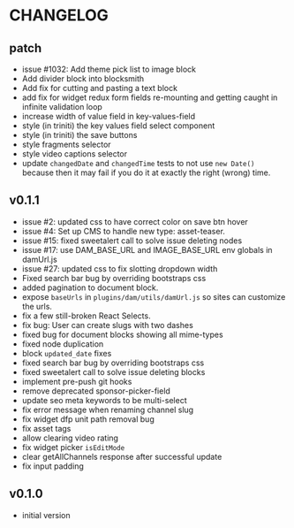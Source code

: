 # CHANGELOG


## patch
* issue #1032: Add theme pick list to image block
* Add divider block into blocksmith
* Add fix for cutting and pasting a text block
* add fix for widget redux form fields re-mounting and getting caught in infinite validation loop
* increase width of value field in key-values-field
* style (in triniti) the key values field select component
* style (in triniti) the save buttons
* style fragments selector
* style video captions selector
* update `changedDate` and `changedTime` tests to not use `new Date()` because then it may fail if you do it at exactly the right (wrong) time.


## v0.1.1
* issue #2: updated css to have correct color on save btn hover
* issue #4: Set up CMS to handle new type: asset-teaser.
* issue #15: fixed sweetalert call to solve issue deleting nodes
* issue #17: use DAM_BASE_URL and IMAGE_BASE_URL env globals in damUrl.js
* issue #27: updated css to fix slotting dropdown width
* Fixed search bar bug by overriding bootstraps css
* added pagination to document block.
* expose `baseUrls` in `plugins/dam/utils/damUrl.js` so sites can customize the urls.
* fix a few still-broken React Selects.
* fix bug: User can create slugs with two dashes
* fixed bug for document blocks showing all mime-types
* fixed node duplication
* block `updated_date` fixes
* fixed search bar bug by overriding bootstraps css
* fixed sweetalert call to solve issue deleting blocks
* implement pre-push git hooks
* remove deprecated sponsor-picker-field
* update seo meta keywords to be multi-select
* fix error message when renaming channel slug
* fix widget dfp unit path removal bug
* fix asset tags
* allow clearing video rating
* fix widget picker `isEditMode`
* clear getAllChannels response after successful update
* fix input padding


## v0.1.0
* initial version
